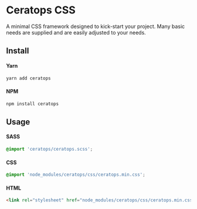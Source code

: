# Ceratops CSS

A minimal CSS framework designed to kick-start your project. Many basic needs are supplied and are easily adjusted to your needs.

## Install

#### Yarn

```sh
yarn add ceratops
```

#### NPM

```sh
npm install ceratops
```

## Usage

#### SASS

```css
@import 'ceratops/ceratops.scss';
```

#### CSS

```css
@import 'node_modules/ceratops/css/ceratops.min.css';
```

#### HTML

```html
<link rel="stylesheet" href="node_modules/ceratops/css/ceratops.min.css" />
```
